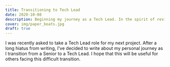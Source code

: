 ```yaml
---
title: Transitioning to Tech Lead
date: 2020-10-08
description: Beginning my journey as a Tech Lead. In the spirit of reviving my blog, I would like to write about my personal journey from Senior to Tech Lead.
cover: img/paper_boats.jpg
draft: true
---
```


I was recently asked to take a Tech Lead role for my next project. After a long hiatus from writing, I've decided to write about my personal journey as I transition from a Senior to a Tech Lead. I hope that this will be useful for others facing this difficult transition.
